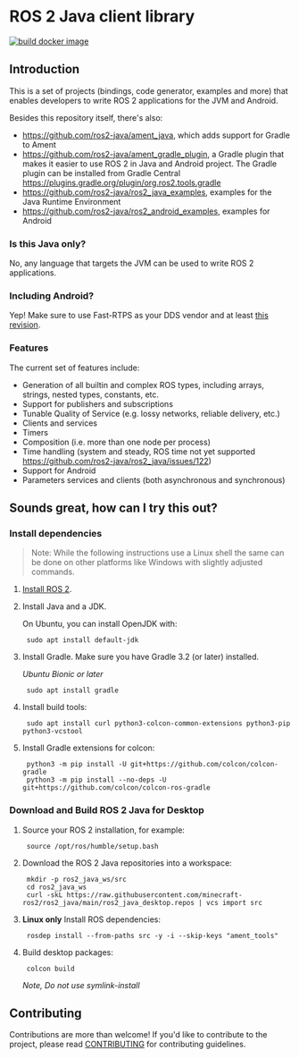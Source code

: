 # ROS 2 Java client library
[![build docker image](https://github.com/kazu-321/ros2_java/actions/workflows/docker_build.yaml/badge.svg)](https://github.com/kazu-321/ros2_java/actions/workflows/docker_build.yaml)

## Introduction

This is a set of projects (bindings, code generator, examples and more) that enables developers to write ROS 2
applications for the JVM and Android.

Besides this repository itself, there's also:
- https://github.com/ros2-java/ament_java, which adds support for Gradle to Ament
- https://github.com/ros2-java/ament_gradle_plugin, a Gradle plugin that makes it easier to use ROS 2 in Java and Android project. The Gradle plugin can be installed from Gradle Central https://plugins.gradle.org/plugin/org.ros2.tools.gradle
- https://github.com/ros2-java/ros2_java_examples, examples for the Java Runtime Environment
- https://github.com/ros2-java/ros2_android_examples, examples for Android

### Is this Java only?

No, any language that targets the JVM can be used to write ROS 2 applications.

### Including Android?

Yep! Make sure to use Fast-RTPS as your DDS vendor and at least [this revision](https://github.com/eProsima/Fast-RTPS/commit/5301ef203d45528a083821c3ba582164d782360b).

### Features

The current set of features include:
- Generation of all builtin and complex ROS types, including arrays, strings, nested types, constants, etc.
- Support for publishers and subscriptions
- Tunable Quality of Service (e.g. lossy networks, reliable delivery, etc.)
- Clients and services
- Timers
- Composition (i.e. more than one node per process)
- Time handling (system and steady, ROS time not yet supported https://github.com/ros2-java/ros2_java/issues/122)
- Support for Android
- Parameters services and clients (both asynchronous and synchronous)

## Sounds great, how can I try this out?

### Install dependencies

> Note: While the following instructions use a Linux shell the same can be done on other platforms like Windows with slightly adjusted commands.

1. [Install ROS 2](https://index.ros.org/doc/ros2/Installation).

1. Install Java and a JDK.

    On Ubuntu, you can install OpenJDK with:

        sudo apt install default-jdk

1. Install Gradle.
Make sure you have Gradle 3.2 (or later) installed.

    *Ubuntu Bionic or later*

        sudo apt install gradle


1. Install build tools:

        sudo apt install curl python3-colcon-common-extensions python3-pip python3-vcstool

1. Install Gradle extensions for colcon:

        python3 -m pip install -U git+https://github.com/colcon/colcon-gradle
        python3 -m pip install --no-deps -U git+https://github.com/colcon/colcon-ros-gradle

### Download and Build ROS 2 Java for Desktop

1. Source your ROS 2 installation, for example:

        source /opt/ros/humble/setup.bash

1. Download the ROS 2 Java repositories into a workspace:

        mkdir -p ros2_java_ws/src
        cd ros2_java_ws
        curl -skL https://raw.githubusercontent.com/minecraft-ros2/ros2_java/main/ros2_java_desktop.repos | vcs import src

1. **Linux only** Install ROS dependencies:

        rosdep install --from-paths src -y -i --skip-keys "ament_tools"

1. Build desktop packages:

        colcon build
   *Note, Do not use symlink-install*

## Contributing

Contributions are more than welcome!
If you'd like to contribute to the project, please read [CONTRIBUTING](CONTRIBUTING.md) for contributing guidelines.
